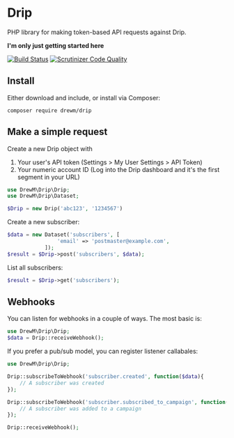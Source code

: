 # Drip
PHP library for making token-based API requests against Drip.

**I'm only just getting started here**

[![Build Status](https://travis-ci.org/drewm/drip.svg)](https://travis-ci.org/drewm/drip)
[![Scrutinizer Code Quality](https://scrutinizer-ci.com/g/drewm/drip/badges/quality-score.png?b=master)](https://scrutinizer-ci.com/g/drewm/drip/?branch=master)

## Install 

Either download and include, or install via Composer:

```
composer require drewm/drip
```

## Make a simple request

Create a new Drip object with 

1. Your user's API token (Settings > My User Settings > API Token)
2. Your numeric account ID (Log into the Drip dashboard and it's the first segment in your URL)

```php
use DrewM\Drip\Drip;
use DrewM\Drip\Dataset;

$Drip = new Drip('abc123', '1234567')
```

Create a new subscriber:

```php
$data = new Dataset('subscribers', [
				'email' => 'postmaster@example.com',
			]);
$result = $Drip->post('subscribers', $data);
```

List all subscribers:

```php
$result = $Drip->get('subscribers');
```


## Webhooks

You can listen for webhooks in a couple of ways. The most basic is:

```php
use DrewM\Drip\Drip;
$data = Drip::receiveWebhook();
```

If you prefer a pub/sub model, you can register listener callabales:

```php
use DrewM\Drip\Drip;

Drip::subscribeToWebhook('subscriber.created', function($data){
	// A subscriber was created
});

Drip::subscribeToWebhook('subscriber.subscribed_to_campaign', function($data){
	// A subscriber was added to a campaign
});

Drip::receiveWebhook();
```